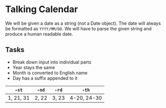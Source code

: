 # Talking Calendar

We will be given a date as a string (not a Date object). The date will always be formatted as `YYYY/MM/DD`. We will have to parse the given string and produce a human readable date.

## Tasks

- Break down input into individual parts
- Year stays the same
- Month is converted to English name
- Day has a suffix appended to it

| `-st`     | `-nd` | `-rd` | `-th`       |
| --------- | ----- | ----- | ----------- |
| 1, 21, 31 | 2, 22 | 3, 23 | 4-20, 24-30 |
